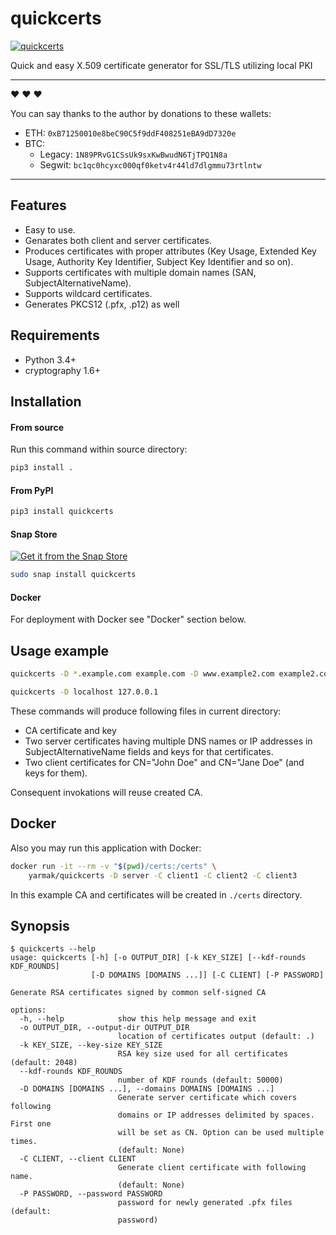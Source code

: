# quickcerts

[![quickcerts](https://snapcraft.io//quickcerts/badge.svg)](https://snapcraft.io/quickcerts)

Quick and easy X.509 certificate generator for SSL/TLS utilizing local PKI

---

:heart: :heart: :heart:

You can say thanks to the author by donations to these wallets:

- ETH: `0xB71250010e8beC90C5f9ddF408251eBA9dD7320e`
- BTC:
  - Legacy: `1N89PRvG1CSsUk9sxKwBwudN6TjTPQ1N8a`
  - Segwit: `bc1qc0hcyxc000qf0ketv4r44ld7dlgmmu73rtlntw`

---

## Features

* Easy to use.
* Genarates both client and server certificates.
* Produces certificates with proper attributes (Key Usage, Extended Key Usage, Authority Key Identifier, Subject Key Identifier and so on).
* Supports certificates with multiple domain names (SAN, SubjectAlternativeName).
* Supports wildcard certificates.
* Generates PKCS12 (.pfx, .p12) as well

## Requirements

* Python 3.4+
* cryptography 1.6+

## Installation

#### From source

Run this command within source directory:

```sh
pip3 install .
```

#### From PyPI

```sh
pip3 install quickcerts
```

#### Snap Store

[![Get it from the Snap Store](https://snapcraft.io/static/images/badges/en/snap-store-black.svg)](https://snapcraft.io/quickcerts)

```sh
sudo snap install quickcerts
```

#### Docker

For deployment with Docker see "Docker" section below.

## Usage example

```bash
quickcerts -D *.example.com example.com -D www.example2.com example2.com mx.example2.com -C "John Doe" -C "Jane Doe"
```

```bash
quickcerts -D localhost 127.0.0.1
```

These commands will produce following files in current directory:
* CA certificate and key
* Two server certificates having multiple DNS names or IP addresses in SubjectAlternativeName fields and keys for that certificates.
* Two client certificates for CN="John Doe" and CN="Jane Doe" (and keys for them).

Consequent invokations will reuse created CA.

## Docker

Also you may run this application with Docker:

```sh
docker run -it --rm -v "$(pwd)/certs:/certs" \
    yarmak/quickcerts -D server -C client1 -C client2 -C client3
```

In this example CA and certificates will be created in `./certs` directory.

## Synopsis

```
$ quickcerts --help
usage: quickcerts [-h] [-o OUTPUT_DIR] [-k KEY_SIZE] [--kdf-rounds KDF_ROUNDS]
                  [-D DOMAINS [DOMAINS ...]] [-C CLIENT] [-P PASSWORD]

Generate RSA certificates signed by common self-signed CA

options:
  -h, --help            show this help message and exit
  -o OUTPUT_DIR, --output-dir OUTPUT_DIR
                        location of certificates output (default: .)
  -k KEY_SIZE, --key-size KEY_SIZE
                        RSA key size used for all certificates (default: 2048)
  --kdf-rounds KDF_ROUNDS
                        number of KDF rounds (default: 50000)
  -D DOMAINS [DOMAINS ...], --domains DOMAINS [DOMAINS ...]
                        Generate server certificate which covers following
                        domains or IP addresses delimited by spaces. First one
                        will be set as CN. Option can be used multiple times.
                        (default: None)
  -C CLIENT, --client CLIENT
                        Generate client certificate with following name.
                        (default: None)
  -P PASSWORD, --password PASSWORD
                        password for newly generated .pfx files (default:
                        password)
```
